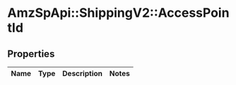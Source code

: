 # AmzSpApi::ShippingV2::AccessPointId

## Properties
Name | Type | Description | Notes
------------ | ------------- | ------------- | -------------

